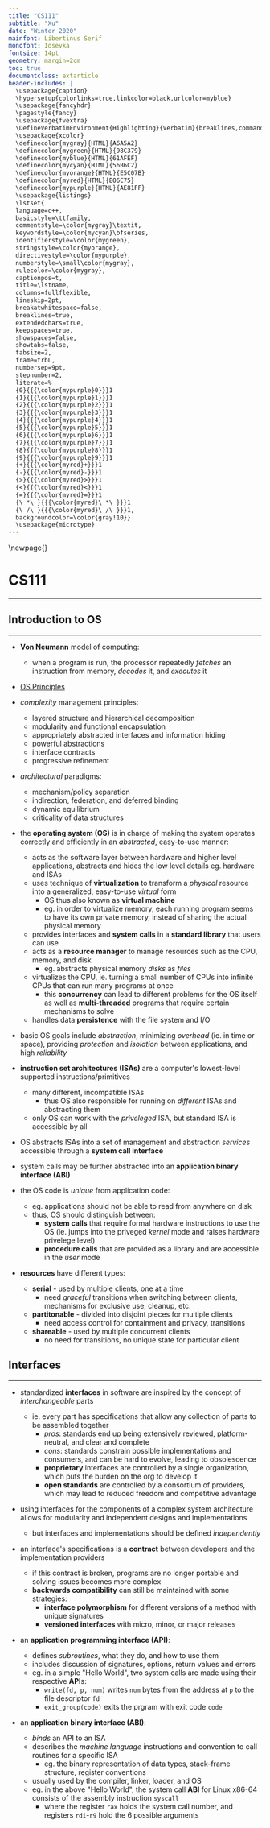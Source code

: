 ```yaml
---
title: "CS111"
subtitle: "Xu"
date: "Winter 2020"
mainfont: Libertinus Serif
monofont: Iosevka
fontsize: 14pt
geometry: margin=2cm
toc: true
documentclass: extarticle
header-includes: |
  \usepackage{caption}
  \hypersetup{colorlinks=true,linkcolor=black,urlcolor=myblue}
  \usepackage{fancyhdr}
  \pagestyle{fancy}
  \usepackage{fvextra}
  \DefineVerbatimEnvironment{Highlighting}{Verbatim}{breaklines,commandchars=\\\{\}}
  \usepackage{xcolor}
  \definecolor{mygray}{HTML}{A6A5A2}
  \definecolor{mygreen}{HTML}{98C379}
  \definecolor{myblue}{HTML}{61AFEF}
  \definecolor{mycyan}{HTML}{56B6C2}
  \definecolor{myorange}{HTML}{E5C07B}
  \definecolor{myred}{HTML}{E06C75}
  \definecolor{mypurple}{HTML}{AE81FF}
  \usepackage{listings}
  \lstset{
  language=c++,
  basicstyle=\ttfamily,
  commentstyle=\color{mygray}\textit,
  keywordstyle=\color{mycyan}\bfseries,
  identifierstyle=\color{mygreen},
  stringstyle=\color{myorange},
  directivestyle=\color{mypurple},
  numberstyle=\small\color{mygray},
  rulecolor=\color{mygray},
  captionpos=t,
  title=\lstname,
  columns=fullflexible,
  lineskip=2pt,
  breakatwhitespace=false,
  breaklines=true,
  extendedchars=true,
  keepspaces=true,
  showspaces=false,
  showtabs=false,
  tabsize=2,
  frame=trbL,
  numbersep=9pt,
  stepnumber=2,
  literate=%
  {0}{{{\color{mypurple}0}}}1
  {1}{{{\color{mypurple}1}}}1
  {2}{{{\color{mypurple}2}}}1
  {3}{{{\color{mypurple}3}}}1
  {4}{{{\color{mypurple}4}}}1
  {5}{{{\color{mypurple}5}}}1
  {6}{{{\color{mypurple}6}}}1
  {7}{{{\color{mypurple}7}}}1
  {8}{{{\color{mypurple}8}}}1
  {9}{{{\color{mypurple}9}}}1
  {+}{{{\color{myred}+}}}1
  {-}{{{\color{myred}-}}}1
  {>}{{{\color{myred}>}}}1
  {<}{{{\color{myred}<}}}1
  {=}{{{\color{myred}=}}}1
  {\ *\ }{{{\color{myred}\ *\ }}}1
  {\ /\ }{{{\color{myred}\ /\ }}}1,
  backgroundcolor=\color{gray!10}}
  \usepackage{microtype}
---
```


\newpage{}

# CS111
***

## Introduction to OS
***

- **Von Neumann** model of computing:
  - when a program is run, the processor repeatedly *fetches* an instruction from memory, *decodes* it, and *executes* it

- [OS Principles](http://htmlpreview.github.io/?https://github.com/markkampe/Operating-Systems-Reading/blob/master/principles.html)
- *complexity* management principles:
  - layered structure and hierarchical decomposition
  - modularity and functional encapsulation
  - appropriately abstracted interfaces and information hiding
  - powerful abstractions
  - interface contracts
  -  progressive refinement
- *architectural* paradigms:
  - mechanism/policy separation
  - indirection, federation, and deferred binding
  - dynamic equilibrium
  - criticality of data structures

- the **operating system (OS)** is in charge of making the system operates correctly and efficiently in an *abstracted*, easy-to-use manner:
  - acts as the software layer between hardware and higher level applications, abstracts and hides the low level details eg. hardware and ISAs
  - uses technique of **virtualization** to transform a *physical* resource into a generalized, easy-to-use *virtual* form
    - OS thus also known as **virtual machine**
    - eg. in order to virtualize memory, each running program seems to have its own private memory, instead of sharing the actual physical memory
  - provides interfaces and **system calls** in a **standard library** that users can use
  - acts as a **resource manager** to manage resources such as the CPU, memory, and disk
    - eg. abstracts physical memory *disks* as *files*
  - virtualizes the CPU, ie. turning a small number of CPUs into infinite CPUs that can run many programs at once
    - this **concurrency** can lead to different problems for the OS itself as well as **multi-threaded** programs that require certain mechanisms to solve
  - handles data **persistence** with the file system and I/O
- basic OS goals include *abstraction*, minimizing *overhead* (ie. in time or space), providing *protection* and *isolation* between applications, and high *reliability*

- **instruction set architectures (ISAs)** are a computer's lowest-level supported instructions/primitives
  - many different, incompatible ISAs
    - thus OS also responsible for running on *different* ISAs and abstracting them
  - only OS can work with the *priveleged* ISA, but standard ISA is accessible by all
- OS abstracts ISAs into a set of management and abstraction *services* accessible through a **system call interface**
- system calls may be further abstracted into an **application binary interface (ABI)**
- the OS code is *unique* from application code:
  - eg. applications should not be able to read from anywhere on disk
  - thus, OS should distinguish between:
    - **system calls** that require formal hardware instructions to use the OS (ie. jumps into the priveged *kernel* mode and raises hardware privelege level)
    - **procedure calls** that are provided as a library and are accessible in the *user* mode

- **resources** have different types:
  - **serial** - used by multiple clients, one at a time
    - need *graceful* transitions when switching between clients, mechanisms for exclusive use, cleanup, etc.
  - **partitonable** - divided into disjoint pieces for multiple clients
    - need access control for containment and privacy, transitions
  - **shareable** - used by multiple concurrent clients
    - no need for transitions, no unique state for particular client

## Interfaces
***

- standardized **interfaces** in software are inspired by the concept of *interchangeable* parts
  - ie. every part has specifications that allow any collection of parts to be assembled together
    - *pros*: standards end up being extensively reviewed, platform-neutral, and clear and complete
    - *cons*: standards constrain possible implementations and consumers, and can be hard to evolve, leading to obsolescence
    - **proprietary** interfaces are controlled by a single organization, which puts the burden on the org to develop it
    - **open standards** are controlled by a consortium of providers, which may lead to reduced freedom and competitive advantage
- using interfaces for the components of a complex system architecture allows for modularity and independent designs and implementations
  - but interfaces and implementations should be defined *independently*
- an interface's specifications is a **contract** between developers and the implementation providers
  - if this contract is broken, programs are no longer portable and solving issues becomes more complex
  - **backwards compatibility** can still be maintained with some strategies:
    - **interface polymorphism** for different versions of a method with unique signatures
    - **versioned interfaces** with micro, minor, or major releases

- an **application programming interface (API)**:
  - defines *subroutines*, what they do, and how to use them
  - includes discussion of signatures, options, return values and errors
  - eg. in a simple "Hello World", two system calls are made using their respective **API**s:
    - `write(fd, p, num)` writes `num` bytes from the address at `p` to the file descriptor `fd`
    - `exit_group(code)` exits the prgram with exit code `code`
- an **application binary interface (ABI)**:
  - *binds* an API to an ISA
  - describes the *machine language* instructions and convention to call routines for a specific ISA
    - eg. the binary representation of data types, stack-frame structure, register conventions
  - usually used by the compiler, linker, loader, and OS
  - eg. in the above "Hello World", the system call **ABI** for Linux x86-64 consists of the assembly instruction `syscall`
    - where the register `rax` holds the system call number, and registers `rdi`-`r9` hold the 6 possible arguments
